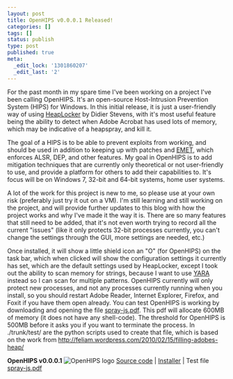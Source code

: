 ```yaml
---
layout: post
title: OpenHIPS v0.0.0.1 Released!
categories: []
tags: []
status: publish
type: post
published: true
meta:
  _edit_lock: '1301860207'
  _edit_last: '2'
---
```

For the past month in my spare time I've been working on a project I've been calling OpenHIPS.  It's an open-source Host-Intrusion Prevention System (HIPS) for Windows.  In this initial release, it is just a user-friendly way of using <a href="http://blog.didierstevens.com/programs/heaplocker/">HeapLocker</a> by Didier Stevens, with it's most useful feature being the ability to detect when Adobe Acrobat has used lots of memory, which may be indicative of a heapspray, and kill it.

The goal of a HIPS is to be able to prevent exploits from working, and should be used in addition to keeping up with patches and <a href="http://www.microsoft.com/downloads/en/details.aspx?FamilyID=c6f0a6ee-05ac-4eb6-acd0-362559fd2f04">EMET</a>, which enforces ALSR, DEP, and other features.  My goal in OpenHIPS is to add mitigation techniques that are currently only theoretical or not user-friendly to use, and provide a platform for others to add their capabilities to.  It's focus will be on Windows 7, 32-bit and 64-bit systems, home user systems.

A lot of the work for this project is new to me, so please use at your own risk (preferably just try it out on a VM).  I'm still learning and still working on the project, and will provide further updates to this blog with how the project works and why I've made it the way it is.  There are so many features that still need to be added, that it's not even worth trying to record all the current "issues" (like it only protects 32-bit processes currently, you can't change the settings through the GUI, more settings are needed, etc.)

Once installed, it will show a little shield icon an "O" (for OpenHIPS) on the task bar, which when clicked will show the configuration settings it currently has set, which are the default settings used by HeapLocker, except I took out the ability to scan memory for strings, because I want to use <a href="http://code.google.com/p/yara-project/">YARA</a> instead so I can scan for multiple patterns.  OpenHIPS currently will only protect new processes, and not any processes currently running when you install, so you should restart Adobe Reader, Internet Explorer, Firefox, and Foxit if you have them open already.  You can test OpenHIPS is working by downloading and opening the file <a href="https://www.assembla.com/code/openhips/subversion/nodes/Releases/v0.0.0.1/spray-js.pdf?_format=raw&amp;rev=94">spray-js.pdf</a>.  This pdf will allocate 600MB of memory (it does not have any shell-code).  The threshold for OpenHIPS is 500MB before it asks you if you want to terminate the process.  In ./trunk/test/ are the python scripts used to create that file, which is based on the work from <a href="http://feliam.wordpress.com/2010/02/15/filling-adobes-heap/">http://feliam.wordpress.com/2010/02/15/filling-adobes-heap/</a>

<b>OpenHIPS v0.0.0.1</b>
<img src="http://0xdabbad00.com/wp-content/uploads/2011/03/openhips_logo.png" alt="OpenHIPS logo" /> <a href="https://www.assembla.com/wiki/show/openhips/">Source code</a> | <a href="https://www.assembla.com/code/openhips/subversion/nodes/Releases/v0.0.0.1/openhips-setup-v0.0.0.1.msi?_format=raw&amp;rev=94">Installer</a> | Test file <a href="https://www.assembla.com/code/openhips/subversion/nodes/Releases/v0.0.0.1/spray-js.pdf?_format=raw&amp;rev=94">spray-js.pdf</a>
